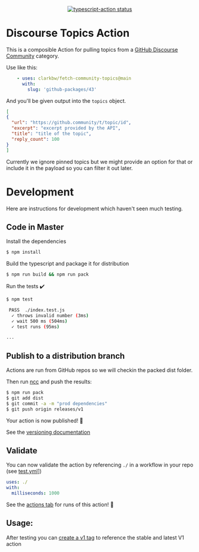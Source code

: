 <p align="center">
  <a href="https://github.com/actions/typescript-action/actions"><img alt="typescript-action status" src="https://github.com/actions/typescript-action/workflows/build-test/badge.svg"></a>
</p>

# Discourse Topics Action

This is a composible Action for pulling topics from a [GitHub Discourse Community](https://github.community/) category.

Use like this:

```yml
    - uses: clarkbw/fetch-community-topics@main
      with: 
        slug: 'github-packages/43'
```

And you'll be given output into the `topics` object.

```json
[
{
  "url": "https://github.community/t/topic/id",
  "excerpt": "excerpt provided by the API",
  "title": "title of the topic",
  "reply_count": 100
}
]
```

Currently we ignore pinned topics but we might provide an option for that or include it in the payload so you can filter it out later.

# Development

Here are instructions for development which haven't seen much testing.

## Code in Master

Install the dependencies  
```bash
$ npm install
```

Build the typescript and package it for distribution
```bash
$ npm run build && npm run pack
```

Run the tests :heavy_check_mark:  
```bash
$ npm test

 PASS  ./index.test.js
  ✓ throws invalid number (3ms)
  ✓ wait 500 ms (504ms)
  ✓ test runs (95ms)

...
```

## Publish to a distribution branch

Actions are run from GitHub repos so we will checkin the packed dist folder. 

Then run [ncc](https://github.com/zeit/ncc) and push the results:
```bash
$ npm run pack
$ git add dist
$ git commit -a -m "prod dependencies"
$ git push origin releases/v1
```

Your action is now published! :rocket: 

See the [versioning documentation](https://github.com/actions/toolkit/blob/master/docs/action-versioning.md)

## Validate

You can now validate the action by referencing `./` in a workflow in your repo (see [test.yml](.github/workflows/test.yml)])

```yaml
uses: ./
with:
  milliseconds: 1000
```

See the [actions tab](https://github.com/actions/javascript-action/actions) for runs of this action! :rocket:

## Usage:

After testing you can [create a v1 tag](https://github.com/actions/toolkit/blob/master/docs/action-versioning.md) to reference the stable and latest V1 action
